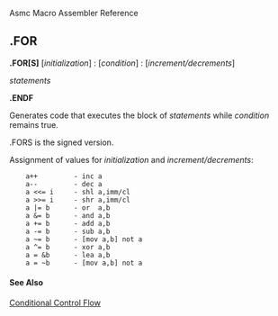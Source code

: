 Asmc Macro Assembler Reference

## .FOR

**.FOR[S]** [_initialization_] : [_condition_] : [_increment/decrements_]

_statements_

**.ENDF**

Generates code that executes the block of _statements_ while _condition_ remains true.

.FORS is the signed version.

Assignment of values for _initialization_ and _increment/decrements_:

```
    a++         - inc a
    a--         - dec a
    a <<= i     - shl a,imm/cl
    a >>= i     - shr a,imm/cl
    a |= b      - or  a,b
    a &= b      - and a,b
    a += b      - add a,b
    a -= b      - sub a,b
    a ~= b      - [mov a,b] not a
    a ^= b      - xor a,b
    a = &b      - lea a,b
    a = ~b      - [mov a,b] not a
```

#### See Also

[Conditional Control Flow](conditional-control-flow.md)
